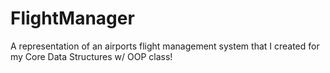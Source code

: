 # FlightManager
A representation of an airports flight management system that I created for my Core Data Structures w/ OOP class!

